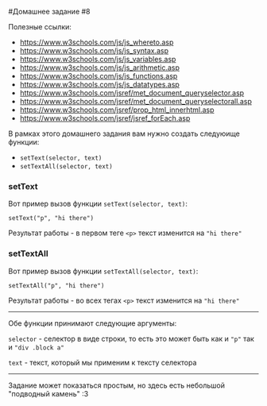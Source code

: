 #Домашнее задание #8

Полезные ссылки:

 - https://www.w3schools.com/js/js_whereto.asp
 - https://www.w3schools.com/js/js_syntax.asp
 - https://www.w3schools.com/js/js_variables.asp
 - https://www.w3schools.com/js/js_arithmetic.asp
 - https://www.w3schools.com/js/js_functions.asp
 - https://www.w3schools.com/js/js_datatypes.asp
 - https://www.w3schools.com/jsref/met_document_queryselector.asp
 - https://www.w3schools.com/jsref/met_document_queryselectorall.asp
 - https://www.w3schools.com/jsref/prop_html_innerhtml.asp
 - https://www.w3schools.com/jsref/jsref_forEach.asp

В рамках этого домашнего задания вам нужно создать следуюище функции:

 - `setText(selector, text)`
 - `setTextAll(selector, text)`

### setText
 Вот пример вызов функции `setText(selector, text)`:
 
 ```javasript
 setText("p", "hi there")
 ```
Результат работы - в первом теге `<p>` текст изменится на `"hi there"`

### setTextAll

 Вот пример вызов функции `setTextAll(selector, text)`:
 
 ```javasript
 setTextAll("p", "hi there")
 ```
Результат работы - во всех тегах `<p>` текст изменится на `"hi there"`

---

Обе функции принимают следующие аргументы:

`selector` - селектор в виде строки, то есть это может быть как и `"p"` так и `"div .block a"`

`text` - текст, который мы применим к тексту селектора

---

Задание может показаться простым, но здесь есть небольшой "подводный камень" :3